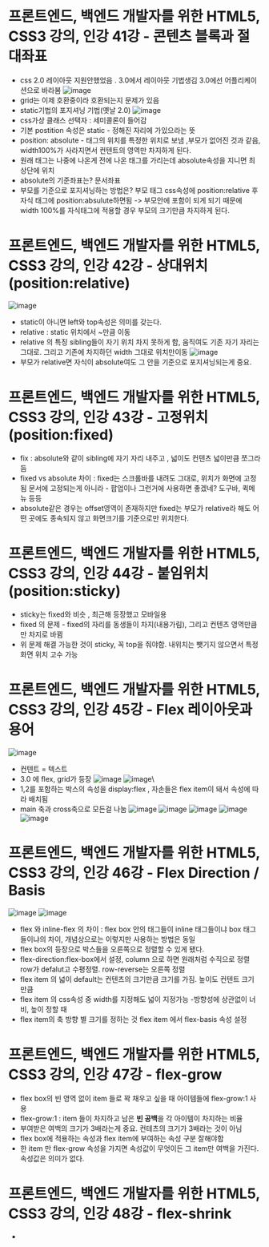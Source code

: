 # 프론트엔드, 백엔드 개발자를 위한 HTML5, CSS3 강의, 인강 41강 - 콘텐츠 블록과 절대좌표
* css 2.0 레이아웃 지원안했었음 . 3.0에서  레이아웃 기법생김   3.0에선 어플리케이션으로 바라봄
![image](https://user-images.githubusercontent.com/40667871/236654792-2ceda72c-c019-4c7d-98da-4b6ea89d6d3e.png)
*  grid는 이제 호환중이라 호환되는지 문제가 있음
* static기법의 포지셔닝 기법(옛날 2.0)
![image](https://user-images.githubusercontent.com/40667871/236654824-b1e66287-d0a0-43c3-8cfa-8e2010720fe5.png)
* css가상 클래스 선택자  : 세미콜론이 들어감
* 기본 postition 속성은 static - 정해진 자리에 가있으라는 뜻
* position: absolute - 태그의 위치를 특정한 위치로 보냄 ,부모가 없어진 것과 같음, width100%가 사라지면서 컨텐트의 영역만 차지하게 된다.
* 원래 태그는 나중에 나온게 전에 나온 태그를 가리는데 absolute속성을 지니면 최상단에 위치
* absolute의 기준좌표는? 문서좌표
* 부모를 기준으로 포지셔닝하는 방법은? 부모 태그 css속성에 position:relative 후 자식 태그에 position:absulute하면됨  -> 부모안에 포함이 되게 되기 때문에 width 100%를 자식태그에 적용할 경우 부모의 크기만큼 차지하게 된다.

# 프론트엔드, 백엔드 개발자를 위한 HTML5, CSS3 강의, 인강 42강 - 상대위치(position:relative)
![image](https://user-images.githubusercontent.com/40667871/236655561-a65c2c16-2672-4eb0-b05c-212bae654f79.png)
* static이 아니면 left와 top속성은 의미를 갖는다.
* relative : static 위치에서 ~만큼 이동
* relative 의 특징  sibling들이 자기 위치 차지 못하게 함, 움직여도 기존 자기 자리는 그대로. 그리고 기존에 차지하던 width 그대로 위치만이동
![image](https://user-images.githubusercontent.com/40667871/236655617-0d6dc440-fc7b-4aa5-9bd6-e8a89af60e71.png)
* 부모가 relative면 자식이 absolute여도 그 안을 기준으로 포지셔닝되는게 중요.

# 프론트엔드, 백엔드 개발자를 위한 HTML5, CSS3 강의, 인강 43강 - 고정위치(position:fixed)
* fix : absolute와 같이 sibling에 자기 자리 내주고 , 넓이도 컨텐츠 넓이만큼 쪼그라듬
* fixed vs absolute 차이 : fixed는 스크롤바를 내려도 그대로, 위치가 화면에 고정됨 문서에 고정되는게 아니라 - 팝업이나 그런거에 사용하면 좋겠네? 도구바, 퀵메뉴 등등
* absolute같은 경우는 offset영역이 존재하지만 fixed는 부모가 relative라 해도 어떤 곳에도 종속되지 않고 화면크기를 기준으로만 위치한다.

# 프론트엔드, 백엔드 개발자를 위한 HTML5, CSS3 강의, 인강 44강 - 붙임위치(position:sticky)
* sticky는 fixed와 비슷  , 최근해 등장했고 모바일용
* fixed 의 문제 - fixed의 자리를 동생들이 차지(내용가림), 그리고 컨텐츠 영역만큼만 차지로 바뀜
* 위 문제 해결 가능한 것이 sticky, 꼭 top을 줘야함. 내위치는 뺏기지 않으면서 특정 화면 위치 고수 가능

# 프론트엔드, 백엔드 개발자를 위한 HTML5, CSS3 강의, 인강 45강 - Flex 레이아웃과 용어
![image](https://user-images.githubusercontent.com/40667871/236659323-b290da08-028a-4788-9677-930c257e2c06.png)
* 컨텐트 = 텍스트
* 3.0 에 flex, grid가 등장
![image](https://user-images.githubusercontent.com/40667871/236659382-158944a8-d643-4fc1-9a80-6678b83645b2.png)
![image](https://user-images.githubusercontent.com/40667871/236659401-e42d327f-4732-4de2-84cc-9e8d90741d3c.png)\
* 1,2를 포함하는 박스의 속성을 display:flex , 자손들은 flex item이 돼서 속성에 따라 배치됨
* main 축과 cross축으로 모든걸 나눔
![image](https://user-images.githubusercontent.com/40667871/236659445-65d21869-0d3e-49e3-8b5f-9d6d793c81b4.png)
![image](https://user-images.githubusercontent.com/40667871/236659487-9ee8e9e3-a242-4e4f-9470-4607e46d62e5.png)
![image](https://user-images.githubusercontent.com/40667871/236659494-12dcbdec-a224-4b20-8172-3737d3a546c5.png)
![image](https://user-images.githubusercontent.com/40667871/236659503-60d27bdf-58c2-4a7b-b0c5-3c7581c92435.png)
![image](https://user-images.githubusercontent.com/40667871/236659505-5361bf25-c974-4ef1-9e6f-b371c34b4563.png)



# 프론트엔드, 백엔드 개발자를 위한 HTML5, CSS3 강의, 인강 46강 - Flex Direction / Basis
![image](https://user-images.githubusercontent.com/40667871/236659746-16de7769-09cb-43c6-a4c6-aef2f34d0280.png)
![image](https://user-images.githubusercontent.com/40667871/236660503-c81dfab0-dba6-4287-8bfb-7659dc7a34e5.png)
* flex 와 inline-flex 의 차이 : flex box 안의 태그들이 inline 태그들이냐 box 태그들이냐의 차이, 개념상으로는 이렇지만 사용하는 방법은 동일
* flex box의 등장으로 박스들을 오른쪽으로 정렬할 수 있게 됐다.
* flex-direction:flex-box에서 설정, column 으로 하면 원래처럼 수직으로 정렬   row가 defalut고 수평정렬.  row-reverse는 오른쪽 정렬
* flex item 의 넓이 default는 컨텐츠의 크기만큼 크기를 가짐. 높이도 컨텐트 크기만큼
* flex item 의 css속성 중 width를 지정해도 넓이 지정가능 -방향성에 상관없이 너비, 높이 정할 때
*  flex item의 축 방향 별 크기를 정하는 것  flex item 에서 flex-basis 속성 설정

# 프론트엔드, 백엔드 개발자를 위한 HTML5, CSS3 강의, 인강 47강 - flex-grow
* flex box의 빈 영역 없이 item 들로 꽉 채우고 싶을 때 아이템들에 flex-grow:1  사용
* flex-grow:1  : item 들이 차지하고  남은 **빈 공백**을 각 아이템이 차지하는 비율
* 부여받은 여백의 크기가 3배라는게 중요. 컨테츠의 크기가 3배라는 것이 아님
* flex box에 적용하는 속성과 flex item에 부여하는 속성 구분 잘해야함
* 한 item 만 flex-grow 속성을 가지면 속성값이 무엇이든 그 item만 여백을 가진다. 속성값은 의미가 없다.

# 프론트엔드, 백엔드 개발자를 위한 HTML5, CSS3 강의, 인강 48강 - flex-shrink
* 




